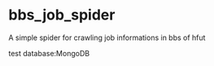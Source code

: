 # bbs_job_spider
A simple spider for crawling job informations in bbs of hfut

test database:MongoDB

